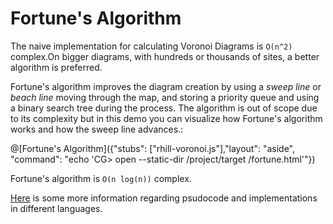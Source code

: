 # Fortune's Algorithm

The naive implementation for calculating Voronoi Diagrams is `O(n^2)` complex.On bigger diagrams, with hundreds or thousands of sites, a better algorithm is preferred.

Fortune's algorithm improves the diagram creation by using a _sweep line_ or _beach line_ moving through the map, and storing a priority queue and using a binary search tree during the process.
The algorithm is out of scope due to its complexity but in this demo you can visualize how Fortune's algorithm works and how the sweep line advances.:

@[Fortune's Algorithm]({"stubs": ["rhill-voronoi.js"],"layout": "aside", "command": "echo 'CG> open --static-dir /project/target /fortune.html'"})

Fortune's algorithm is `O(n log(n))` complex.

[Here](https://en.wikipedia.org/wiki/Fortune%27s_algorithm) is some more information regarding psudocode and implementations in different languages.
